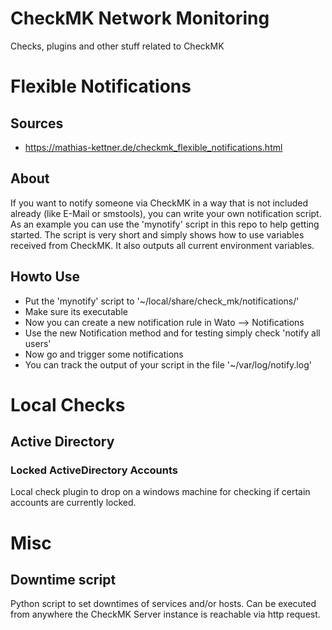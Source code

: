 # CheckMK Network Monitoring

Checks, plugins and other stuff related to CheckMK

# Flexible Notifications

## Sources

* https://mathias-kettner.de/checkmk_flexible_notifications.html

## About

If you want to notify someone via CheckMK in a way that is not included already
(like E-Mail or smstools), you can write your own notification script. As an
example you can use the 'mynotify' script in this repo to help getting started.
The script is very short and simply shows how to use variables received from 
CheckMK. It also outputs all current environment variables.

## Howto Use

* Put the 'mynotify' script to '~/local/share/check_mk/notifications/'
* Make sure its executable
* Now you can create a new notification rule in Wato --> Notifications
* Use the new Notification method and for testing simply check 'notify all users'
* Now go and trigger some notifications
* You can track the output of your script in the file '~/var/log/notify.log'

# Local Checks

## Active Directory

### Locked ActiveDirectory Accounts

Local check plugin to drop on a windows machine for checking if certain accounts
are currently locked.

# Misc

## Downtime script

Python script to set downtimes of services and/or hosts. Can be executed from
anywhere the CheckMK Server instance is reachable via http request.
